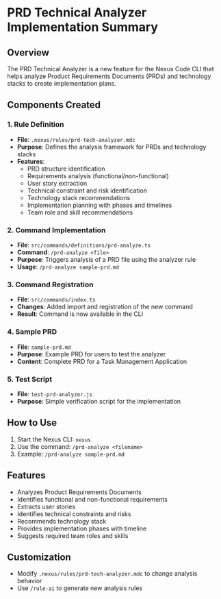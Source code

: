 # PRD Technical Analyzer Implementation Summary

## Overview
The PRD Technical Analyzer is a new feature for the Nexus Code CLI that helps analyze Product Requirements Documents (PRDs) and technology stacks to create implementation plans.

## Components Created

### 1. Rule Definition
- **File**: `.nexus/rules/prd-tech-analyzer.mdc`
- **Purpose**: Defines the analysis framework for PRDs and technology stacks
- **Features**:
  - PRD structure identification
  - Requirements analysis (functional/non-functional)
  - User story extraction
  - Technical constraint and risk identification
  - Technology stack recommendations
  - Implementation planning with phases and timelines
  - Team role and skill recommendations

### 2. Command Implementation
- **File**: `src/commands/definitions/prd-analyze.ts`
- **Command**: `/prd-analyze <file>`
- **Purpose**: Triggers analysis of a PRD file using the analyzer rule
- **Usage**: `/prd-analyze sample-prd.md`

### 3. Command Registration
- **File**: `src/commands/index.ts`
- **Changes**: Added import and registration of the new command
- **Result**: Command is now available in the CLI

### 4. Sample PRD
- **File**: `sample-prd.md`
- **Purpose**: Example PRD for users to test the analyzer
- **Content**: Complete PRD for a Task Management Application

### 5. Test Script
- **File**: `test-prd-analyzer.js`
- **Purpose**: Simple verification script for the implementation

## How to Use

1. Start the Nexus CLI: `nexus`
2. Use the command: `/prd-analyze <filename>`
3. Example: `/prd-analyze sample-prd.md`

## Features

- Analyzes Product Requirements Documents
- Identifies functional and non-functional requirements
- Extracts user stories
- Identifies technical constraints and risks
- Recommends technology stack
- Provides implementation phases with timeline
- Suggests required team roles and skills

## Customization

- Modify `.nexus/rules/prd-tech-analyzer.mdc` to change analysis behavior
- Use `/rule-ai` to generate new analysis rules